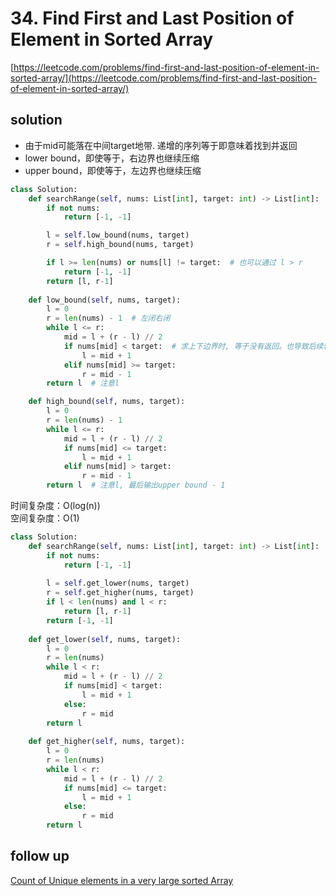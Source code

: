 # 34. Find First and Last Position of Element in Sorted Array
[https://leetcode.com/problems/find-first-and-last-position-of-element-in-sorted-array/](https://leetcode.com/problems/find-first-and-last-position-of-element-in-sorted-array/)


## solution
- 由于mid可能落在中间target地带. 递增的序列等于即意味着找到并返回
- lower bound，即使等于，右边界也继续压缩
- upper bound，即使等于，左边界也继续压缩

```python
class Solution:
    def searchRange(self, nums: List[int], target: int) -> List[int]:
        if not nums:
            return [-1, -1]

        l = self.low_bound(nums, target)
        r = self.high_bound(nums, target)

        if l >= len(nums) or nums[l] != target:  # 也可以通过 l > r
            return [-1, -1]  
        return [l, r-1]
    
    def low_bound(self, nums, target):
        l = 0
        r = len(nums) - 1  # 左闭右闭
        while l <= r:
            mid = l + (r - l) // 2
            if nums[mid] < target:  # 求上下边界时, 等于没有返回。也导致后续输出后判断是否根本没找到
                l = mid + 1
            elif nums[mid] >= target:
                r = mid - 1
        return l  # 注意l

    def high_bound(self, nums, target):
        l = 0
        r = len(nums) - 1
        while l <= r:
            mid = l + (r - l) // 2
            if nums[mid] <= target:
                l = mid + 1
            elif nums[mid] > target:
                r = mid - 1       
        return l  # 注意l, 最后输出upper bound - 1
```
时间复杂度：O(log(n)) <br>
空间复杂度：O(1)

```python
class Solution:
    def searchRange(self, nums: List[int], target: int) -> List[int]:
        if not nums:
            return [-1, -1]
        
        l = self.get_lower(nums, target)
        r = self.get_higher(nums, target)
        if l < len(nums) and l < r:
            return [l, r-1]
        return [-1, -1]
    
    def get_lower(self, nums, target):
        l = 0
        r = len(nums)
        while l < r:
            mid = l + (r - l) // 2
            if nums[mid] < target:
                l = mid + 1
            else:
                r = mid
        return l
    
    def get_higher(self, nums, target):
        l = 0
        r = len(nums)
        while l < r:
            mid = l + (r - l) // 2
            if nums[mid] <= target:
                l = mid + 1
            else:
                r = mid
        return l
```

## follow up

[Count of Unique elements in a very large sorted Array](https://www.geeksforgeeks.org/count-of-unique-elements-in-a-very-large-sorted-array/)
